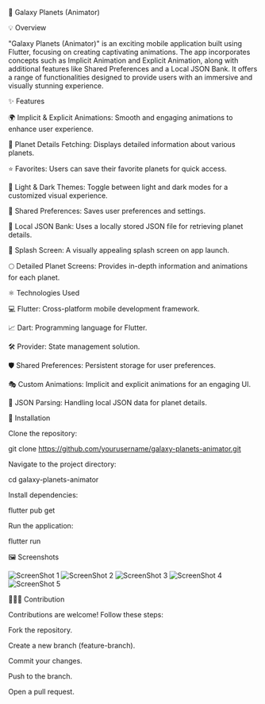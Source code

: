 🌌 Galaxy Planets (Animator)

💡 Overview

"Galaxy Planets (Animator)" is an exciting mobile application built using Flutter, focusing on creating captivating animations. The app incorporates concepts such as Implicit Animation and Explicit Animation, along with additional features like Shared Preferences and a Local JSON Bank. It offers a range of functionalities designed to provide users with an immersive and visually stunning experience.

✨ Features

🌍 Implicit & Explicit Animations: Smooth and engaging animations to enhance user experience.

💍 Planet Details Fetching: Displays detailed information about various planets.

⭐ Favorites: Users can save their favorite planets for quick access.

🌟 Light & Dark Themes: Toggle between light and dark modes for a customized visual experience.

🔐 Shared Preferences: Saves user preferences and settings.

📂 Local JSON Bank: Uses a locally stored JSON file for retrieving planet details.

🎨 Splash Screen: A visually appealing splash screen on app launch.

🌕 Detailed Planet Screens: Provides in-depth information and animations for each planet.

⚛️ Technologies Used

💻 Flutter: Cross-platform mobile development framework.

📈 Dart: Programming language for Flutter.

🛠 Provider: State management solution.

🛡 Shared Preferences: Persistent storage for user preferences.

🎭 Custom Animations: Implicit and explicit animations for an engaging UI.

📑 JSON Parsing: Handling local JSON data for planet details.

🔄 Installation

Clone the repository:

git clone https://github.com/yourusername/galaxy-planets-animator.git

Navigate to the project directory:

cd galaxy-planets-animator

Install dependencies:

flutter pub get

Run the application:

flutter run

🖼 Screenshots

![ScreenShot 1](screenshot/01.png)
![ScreenShot 2](screenshot/02.png)
![ScreenShot 3](screenshot/03.png)
![ScreenShot 4](screenshot/04.png)
![ScreenShot 5](screenshot/05.png)


👨‍👩‍👦 Contribution

Contributions are welcome! Follow these steps:

Fork the repository.

Create a new branch (feature-branch).

Commit your changes.

Push to the branch.

Open a pull request.
